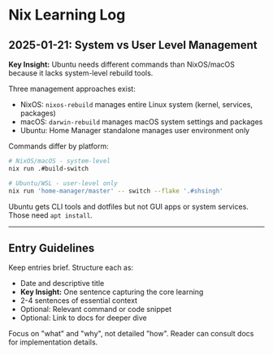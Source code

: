 # Nix Learning Log

## 2025-01-21: System vs User Level Management

**Key Insight:** Ubuntu needs different commands than NixOS/macOS because it lacks system-level rebuild tools.

Three management approaches exist:
- NixOS: `nixos-rebuild` manages entire Linux system (kernel, services, packages)
- macOS: `darwin-rebuild` manages macOS system settings and packages
- Ubuntu: Home Manager standalone manages user environment only

Commands differ by platform:
```bash
# NixOS/macOS - system-level
nix run .#build-switch

# Ubuntu/WSL - user-level only
nix run 'home-manager/master' -- switch --flake '.#shsingh'
```

Ubuntu gets CLI tools and dotfiles but not GUI apps or system services. Those need `apt install`.

---

## Entry Guidelines

Keep entries brief. Structure each as:
- Date and descriptive title
- **Key Insight:** One sentence capturing the core learning
- 2-4 sentences of essential context
- Optional: Relevant command or code snippet
- Optional: Link to docs for deeper dive

Focus on "what" and "why", not detailed "how". Reader can consult docs for implementation details.
